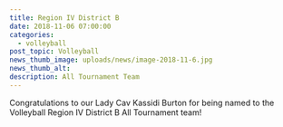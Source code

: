 ```yaml
---
title: Region IV District B
date: 2018-11-06 07:00:00
categories:
  - volleyball
post_topic: Volleyball
news_thumb_image: uploads/news/image-2018-11-6.jpg
news_thumb_alt:
description: All Tournament Team
---
```


Congratulations to our Lady Cav Kassidi Burton for being named to the Volleyball Region IV District B All Tournament team!
